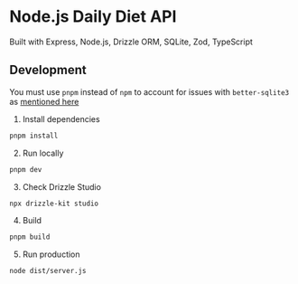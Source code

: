 # Node.js Daily Diet API

Built with Express, Node.js, Drizzle ORM, SQLite, Zod, TypeScript

## Development

You must use `pnpm` instead of `npm` to account for issues with `better-sqlite3` as [mentioned here](https://github.com/WiseLibs/better-sqlite3/issues/146#issuecomment-1977504296)

1. Install dependencies

```bash
pnpm install
```

2. Run locally

```bash
pnpm dev
```

3. Check Drizzle Studio

```bash
npx drizzle-kit studio
```

4. Build

```bash
pnpm build
```

5. Run production

```bash
node dist/server.js
```
